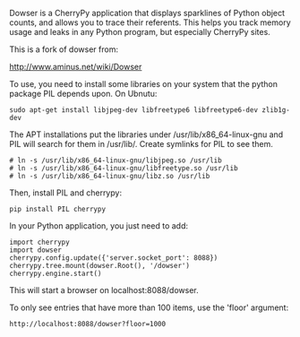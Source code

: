 Dowser is a CherryPy application that displays sparklines of Python object
counts, and allows you to trace their referents. This helps you track memory
usage and leaks in any Python program, but especially CherryPy sites.

This is a fork of dowser from:

http://www.aminus.net/wiki/Dowser

To use, you need to install some libraries on your system that the python
package PIL depends upon.  On Ubnutu:

```
sudo apt-get install libjpeg-dev libfreetype6 libfreetype6-dev zlib1g-dev
```

The APT installations put the libraries under /usr/lib/x86_64-linux-gnu and
PIL will search for them in /usr/lib/.  Create symlinks for PIL
to see them.

```
# ln -s /usr/lib/x86_64-linux-gnu/libjpeg.so /usr/lib
# ln -s /usr/lib/x86_64-linux-gnu/libfreetype.so /usr/lib
# ln -s /usr/lib/x86_64-linux-gnu/libz.so /usr/lib
```

Then, install PIL and cherrypy:

```
pip install PIL cherrypy
```

In your Python application, you just need to add:

```
import cherrypy
import dowser
cherrypy.config.update({'server.socket_port': 8088})
cherrypy.tree.mount(dowser.Root(), '/dowser')
cherrypy.engine.start()
```

This will start a browser on localhost:8088/dowser.

To only see entries that have more than 100 items, use the 'floor'
argument:

```
http://localhost:8088/dowser?floor=1000
```
